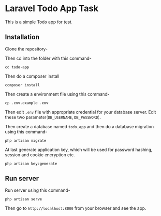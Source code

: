 # Laravel Todo App Task

This is a simple Todo app for test.

## Installation

Clone the repository-


Then cd into the folder with this command-
```
cd todo-app
```

Then do a composer install
```
composer install
```

Then create a environment file using this command-
```
cp .env.example .env
```

Then edit `.env` file with appropriate credential for your database server. Edit these two parameter(`DB_USERNAME`, `DB_PASSWORD`).

Then create a database named `todo_app` and then do a database migration using this command-
```
php artisan migrate
```

At last generate application key, which will be used for password hashing, session and cookie encryption etc.
```
php artisan key:generate
```

## Run server

Run server using this command-
```
php artisan serve
```

Then go to `http://localhost:8000` from your browser and see the app.



